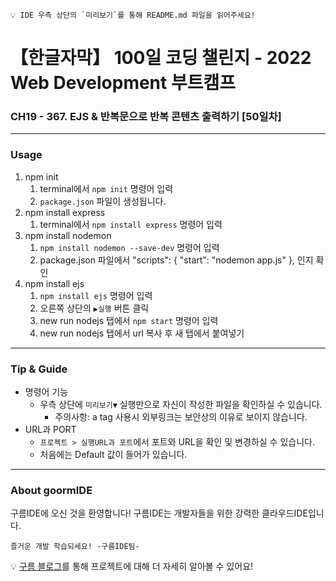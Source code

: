 ```
💡 IDE 우측 상단의 `미리보기`를 통해 README.md 파일을 읽어주세요!
```
# 【한글자막】 100일 코딩 챌린지 - 2022 Web Development 부트캠프

### CH19 - 367. EJS & 반복문으로 반복 콘텐츠 출력하기 [50일차]


---
### Usage
1. npm init
   1. terminal에서 `npm init` 명령어 입력
   2. `package.json` 파일이 생성됩니다.
2. npm install express
   1. terminal에서 `npm install express` 명령어 입력
3. npm install nodemon
    1. `npm install nodemon --save-dev` 명령어 입력
    2. package.json 파일에서 
        "scripts": {
        "start": "nodemon app.js"
         },
        인지 확인
4. npm install ejs
   1. `npm install ejs` 명령어 입력
   2. 오른쪽 상단의 `▶실행` 버튼 클릭
   3. new run nodejs 탭에서 `npm start` 명령어 입력
   4. new run nodejs 탭에서 url 복사 후 새 탭에서 붙여넣기

---
### Tip & Guide

- 명령어 기능
    - 우측 상단에 `미리보기▼` 실행만으로 자신이 작성한 파일을 확인하실 수 있습니다.
      - 주의사항: a tag 사용시 외부링크는 보안상의 이유로 보이지 않습니다.
- URL과 PORT
    - `프로젝트 > 실행URL과 포트`에서 포트와 URL을 확인 및 변경하실 수 있습니다.
    - 처음에는 Default 값이 들어가 있습니다.


---
### About goormIDE

구름IDE에 오신 것을 환영합니다!
구름IDE는 개발자들을 위한 강력한 클라우드IDE입니다.

`즐거운 개발 학습되세요! -구름IDE팀-`

💡 [구름 블로그](https://blog.goorm.io/chatweb/)를 통해 프로젝트에 대해 더 자세히 알아볼 수 있어요!
